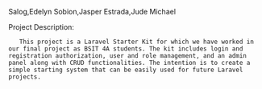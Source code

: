 Salog,Edelyn 
Sobion,Jasper
Estrada,Jude Michael

Project Description:

       This project is a Laravel Starter Kit for which we have worked in our final project as BSIT 4A students. The kit includes login and registration authorization, user and role management, and an admin panel along with CRUD functionalities. The intention is to create a simple starting system that can be easily used for future Laravel projects.